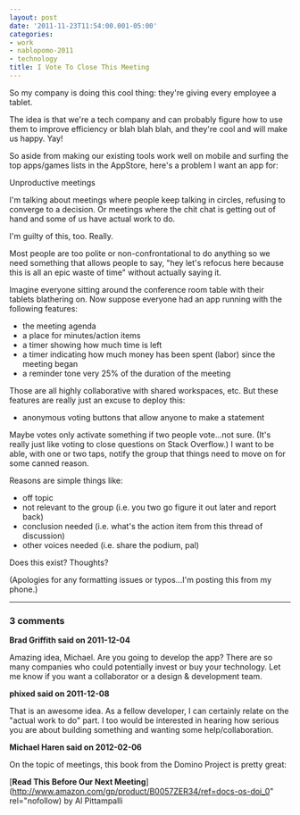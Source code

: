 ```yaml
---
layout: post
date: '2011-11-23T11:54:00.001-05:00'
categories:
- work
- nablopomo-2011
- technology
title: I Vote To Close This Meeting
---
```


So my company is doing this cool thing: they're giving every employee a tablet. 

The idea is that we're a tech company and can probably figure how to use them to improve efficiency or blah blah blah, and they're cool and will make us happy. Yay!

So aside from making our existing tools work well on mobile and surfing the top apps/games lists in the AppStore, here's a problem I want an app for:

Unproductive meetings

I'm talking about meetings where people keep talking in circles, refusing to converge to a decision. Or meetings where the chit chat is getting out of hand and some of us have actual work to do.

I'm guilty of this, too. Really. 

Most people are too polite or non-confrontational to do anything so we need something that allows people to say, "hey let's refocus here because this is all an epic waste of time" without actually saying it. 

Imagine everyone sitting around the conference room table with their tablets blathering on. Now suppose everyone had an app running with the following features:

- the meeting agenda
- a place for minutes/action items
- a timer showing how much time is left
- a timer indicating how much money has been spent (labor) since the meeting began
- a reminder tone very 25% of the duration of the meeting

Those are all highly collaborative with shared workspaces, etc. But these features are really just an excuse to deploy this:

- anonymous voting buttons that allow anyone to make a statement

Maybe votes only activate something if two people vote...not sure. (It's really just like voting to close questions on Stack Overflow.) I want to be able, with one or two taps, notify the group that things need to move on for some canned reason. 

Reasons are simple things like:

- off topic
- not relevant to the group (i.e. you two go figure it out later and report back)
- conclusion needed (i.e. what's the action item from this thread of discussion)
- other voices needed (i.e. share the podium, pal)

Does this exist? Thoughts?

(Apologies for any formatting issues or typos...I'm posting this from my phone.)

---

### 3 comments

**Brad Griffith said on 2011-12-04**

Amazing idea, Michael. Are you going to develop the app? There are so many companies who could potentially invest or buy your technology. Let me know if you want a collaborator or a design & development team.

**phixed said on 2011-12-08**

That is an awesome idea.  As a fellow developer, I can certainly relate on the "actual work to do" part.  I too would be interested in hearing how serious you are about building something and wanting some help/collaboration.

**Michael Haren said on 2012-02-06**

On the topic of meetings, this book from the Domino Project is pretty great:

[**Read This Before Our Next Meeting**](http://www.amazon.com/gp/product/B0057ZER34/ref=docs-os-doi_0" rel="nofollow) by Al Pittampalli

